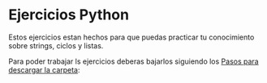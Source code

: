 # Ejercicios Python

Estos ejercicios estan hechos para que puedas practicar tu conocimiento sobre strings, ciclos y listas.

Para poder trabajar ls ejercicios deberas bajarlos siguiendo los <a href='download.md'>Pasos para descargar la carpeta</a>: 
